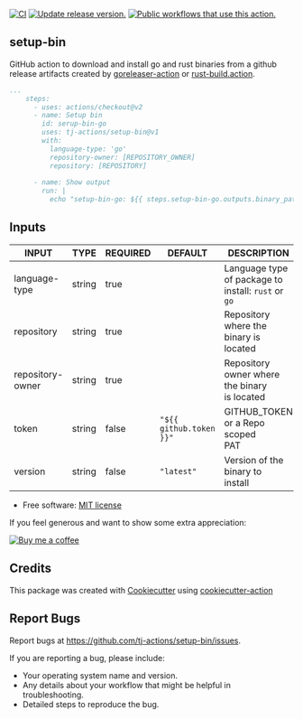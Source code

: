 [![CI](https://github.com/tj-actions/setup-bin/workflows/CI/badge.svg)](https://github.com/tj-actions/setup-bin/actions?query=workflow%3ACI)
[![Update release version.](https://github.com/tj-actions/setup-bin/workflows/Update%20release%20version./badge.svg)](https://github.com/tj-actions/setup-bin/actions?query=workflow%3A%22Update+release+version.%22)
[![Public workflows that use this action.](https://img.shields.io/endpoint?url=https%3A%2F%2Fused-by.vercel.app%2Fapi%2Fgithub-actions%2Fused-by%3Faction%3Dtj-actions%2Fsetup-bin%26badge%3Dtrue)](https://github.com/search?o=desc\&q=tj-actions+setup-bin+path%3A.github%2Fworkflows+language%3AYAML\&s=\&type=Code)

## setup-bin

GitHub action to download and install go and rust binaries from a github release artifacts created by [goreleaser-action](https://github.com/goreleaser/goreleaser-action) or [rust-build.action](https://github.com/rust-build/rust-build.action).

```yaml
...
    steps:
      - uses: actions/checkout@v2
      - name: Setup bin
        id: serup-bin-go
        uses: tj-actions/setup-bin@v1
        with:
          language-type: 'go'
          repository-owner: [REPOSITORY_OWNER]
          repository: [REPOSITORY]
          
      - name: Show output
        run: |
          echo "setup-bin-go: ${{ steps.setup-bin-go.outputs.binary_path }}"
```

## Inputs

<!-- AUTO-DOC-INPUT:START - Do not remove or modify this section -->

|      INPUT       |  TYPE  | REQUIRED |         DEFAULT         |                       DESCRIPTION                        |
|------------------|--------|----------|-------------------------|----------------------------------------------------------|
|  language-type   | string |   true   |                         | Language type of package to <br>install: `rust` or `go`  |
|    repository    | string |   true   |                         |       Repository where the binary is <br>located         |
| repository-owner | string |   true   |                         |    Repository owner where the binary <br>is located      |
|      token       | string |  false   | `"${{ github.token }}"` |          GITHUB\_TOKEN or a Repo scoped <br>PAT           |
|     version      | string |  false   |       `"latest"`        |          Version of the binary to <br>install            |

<!-- AUTO-DOC-INPUT:END -->

*   Free software: [MIT license](LICENSE)

If you feel generous and want to show some extra appreciation:

[![Buy me a coffee][buymeacoffee-shield]][buymeacoffee]

[buymeacoffee]: https://www.buymeacoffee.com/jackton1

[buymeacoffee-shield]: https://www.buymeacoffee.com/assets/img/custom_images/orange_img.png

## Credits

This package was created with [Cookiecutter](https://github.com/cookiecutter/cookiecutter) using [cookiecutter-action](https://github.com/tj-actions/cookiecutter-action)

## Report Bugs

Report bugs at https://github.com/tj-actions/setup-bin/issues.

If you are reporting a bug, please include:

*   Your operating system name and version.
*   Any details about your workflow that might be helpful in troubleshooting.
*   Detailed steps to reproduce the bug.
